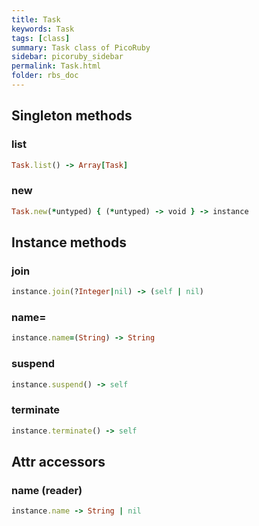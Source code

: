 ```yaml
---
title: Task
keywords: Task
tags: [class]
summary: Task class of PicoRuby
sidebar: picoruby_sidebar
permalink: Task.html
folder: rbs_doc
---
```

## Singleton methods
### list

```ruby
Task.list() -> Array[Task]
```
### new

```ruby
Task.new(*untyped) { (*untyped) -> void } -> instance
```
## Instance methods
### join

```ruby
instance.join(?Integer|nil) -> (self | nil)
```
### name=

```ruby
instance.name=(String) -> String
```
### suspend

```ruby
instance.suspend() -> self
```
### terminate

```ruby
instance.terminate() -> self
```
## Attr accessors
### name (reader)
```ruby
instance.name -> String | nil
```
